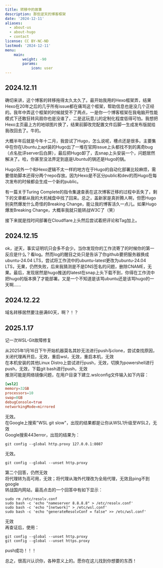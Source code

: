 ```yaml
---
title: 转移中的故事
description: 那些逆天的博客框架
date: '2024-12-11'
aliases:
  - about-us
  - about-hugo
  - contact
license: CC BY-NC-ND
lastmod: '2024-12-11'
menu:
    main: 
        weight: -90
        params:
            icon: user
---
```


## 2024.12.11

确切来讲，这个博客的转移拖得太久太久了。最开始我用的Hexo框架弄，结果Hexo在20年之后的几乎所有issue都在痛骂这个框架，帮助信息也是没几个正经的。我年中弄这个框架的时候就受不了两点，一是你一个博客框架在我电脑开性能模式下还敢狂转风扇你也是没谁了，二是这玩意儿的定制化程度低得可怕。我想把Hexo主页最上方的地球图片换了，结果前脚改完配置文件后脚一生成发布版就给我改回去了。牛的。

大概半年后就是今年十二月，我尝试了Hugo，怎么说呢，槽点还是很多。主要集中在你在Ubuntu上apt装的Hugo出了一堆在官网issue上头都找不到的离奇bug（点名批评server后白屏），最后把Hugo卸了，去snap上头安装一个，问题居然解决了。哈，你甚至没法界定到底是Ubuntu的锅还是Hugo的锅。

Hugo另外一个和Hexo逻辑不太一样的地方在于Hugo的自动化部署比较麻烦，需要借助脚本还得分两个repo存放。因为Hexo是不区分public和dev的而Hugo在每次发布的时候都会生成一个新的public。

有一篇关于Turing Complete的指令集速查表在这次博客迁移的过程中丢失了，剩下的文章都从我的大机械盘中找了回来。总之，盖新家是真折腾人啊，但愿Hugo别突然爆发什么奇怪的Breaking Change，能让我的博客活久一点儿。如果Hugo爆发Breaking Change，大概率我就只能转战W3C了（笑）

接下来就是找时间部署在Cloudflare上头然后尝试着把评论和Tag加上。

## 2024.12.15

ok，逆天，事实证明坑只会多不会少。当你发现你的工作流寄了的时候你的第一反应是什么？看log。然而log的醒目之处只是告诉了你github要把服务器换成ubuntu-24.04 LTS，尝试将工作流中的ubuntu-latest更改为ubuntu-24.04 LTS，无果，仍然失败，后来我猜测是不是DNS签名的问题，删除CNAME，无果。最后，发现居然是hugo推送的latest在snap上头下载不到，你得在工作流中把hugo的版本换了才能部署。又是一个不知道是该骂ubuntu还是该骂hugo的一天啊......

## 2024.12.22

域名转移居然要注册满60天，啊？！？

## 2025.1.17

记一次WSL-Git故障修复  

从2025年1月16日下午开始机器莫名其妙无法进行push与clone，尝试查找原因，关闭代理再开启，无效，重启wsl，无效，重启本机，无效  
在本机安装的其他Linux Distro上尝试进行push，无效，切换为powershell进行push，无效，下载git bash进行push，无效  
推测可能是网络镜像问题，在用户目录下建立.wslconfig文件输入如下内容：
```toml
[wsl2]
memory=32GB
processors=10
swap=8GB
debugConsole=true
networkingMode=mirrored
```
无效。  
在Google上搜索"WSL git slow"，出现的结果都是让你从WSL1升级至WSL2，无效  
Google搜索443error，出现的结果为：
```shell
git config --global http.proxy 127.0.0.1:8087
```
无效。  
```shell
git config --global --unset http.proxy
```
第二个回答，仍然无效  
将代理转为高可用，无效；将代理从海外代理改为全局代理，无效且ping不到google  
转战国内网站，最高点击的一个回答中有如下显示：
```shell
sudo rm /etc/resolv.conf
sudo bash -c 'echo "nameserver 8.8.8.8" > /etc/resolv.conf'
sudo bash -c 'echo "[network]" > /etc/wsl.conf'
sudo bash -c 'echo "generateResolvConf = false" >> /etc/wsl.conf'
```
无效  
再查证后，使用：
```shell
git config --global --unset http.proxy
git config --global --unset https.proxy
```
push成功！！！  



总之，很高兴认识你，各种意义上的。愿你在这儿找到你想要的东西！